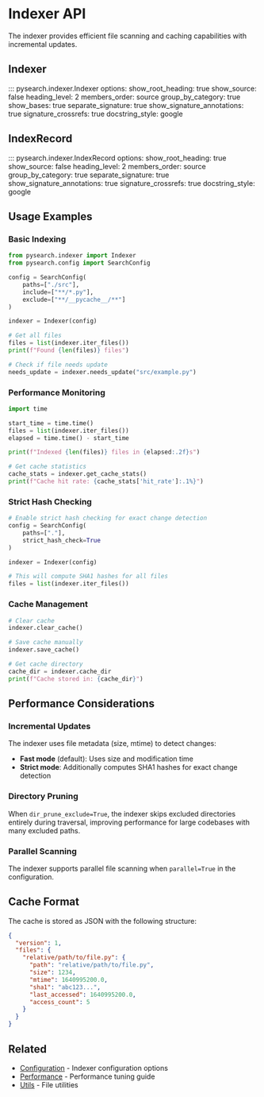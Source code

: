 # Indexer API

The indexer provides efficient file scanning and caching capabilities with incremental updates.

## Indexer

::: pysearch.indexer.Indexer
    options:
      show_root_heading: true
      show_source: false
      heading_level: 2
      members_order: source
      group_by_category: true
      show_bases: true
      separate_signature: true
      show_signature_annotations: true
      signature_crossrefs: true
      docstring_style: google

## IndexRecord

::: pysearch.indexer.IndexRecord
    options:
      show_root_heading: true
      show_source: false
      heading_level: 2
      members_order: source
      group_by_category: true
      separate_signature: true
      show_signature_annotations: true
      signature_crossrefs: true
      docstring_style: google

## Usage Examples

### Basic Indexing

```python
from pysearch.indexer import Indexer
from pysearch.config import SearchConfig

config = SearchConfig(
    paths=["./src"],
    include=["**/*.py"],
    exclude=["**/__pycache__/**"]
)

indexer = Indexer(config)

# Get all files
files = list(indexer.iter_files())
print(f"Found {len(files)} files")

# Check if file needs update
needs_update = indexer.needs_update("src/example.py")
```

### Performance Monitoring

```python
import time

start_time = time.time()
files = list(indexer.iter_files())
elapsed = time.time() - start_time

print(f"Indexed {len(files)} files in {elapsed:.2f}s")

# Get cache statistics
cache_stats = indexer.get_cache_stats()
print(f"Cache hit rate: {cache_stats['hit_rate']:.1%}")
```

### Strict Hash Checking

```python
# Enable strict hash checking for exact change detection
config = SearchConfig(
    paths=["."],
    strict_hash_check=True
)

indexer = Indexer(config)

# This will compute SHA1 hashes for all files
files = list(indexer.iter_files())
```

### Cache Management

```python
# Clear cache
indexer.clear_cache()

# Save cache manually
indexer.save_cache()

# Get cache directory
cache_dir = indexer.cache_dir
print(f"Cache stored in: {cache_dir}")
```

## Performance Considerations

### Incremental Updates

The indexer uses file metadata (size, mtime) to detect changes:

- **Fast mode** (default): Uses size and modification time
- **Strict mode**: Additionally computes SHA1 hashes for exact change detection

### Directory Pruning

When `dir_prune_exclude=True`, the indexer skips excluded directories entirely during traversal, improving performance for large codebases with many excluded paths.

### Parallel Scanning

The indexer supports parallel file scanning when `parallel=True` in the configuration.

## Cache Format

The cache is stored as JSON with the following structure:

```json
{
  "version": 1,
  "files": {
    "relative/path/to/file.py": {
      "path": "relative/path/to/file.py",
      "size": 1234,
      "mtime": 1640995200.0,
      "sha1": "abc123...",
      "last_accessed": 1640995200.0,
      "access_count": 5
    }
  }
}
```

## Related

- [Configuration](config.md) - Indexer configuration options
- [Performance](../performance.md) - Performance tuning guide
- [Utils](utils.md) - File utilities
